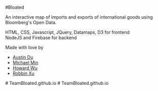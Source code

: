 #Bloated


An interactive map of imports and exports of international goods using Bloomberg's Open Data. 

HTML, CSS, Javascript, JQuery, Datamaps, D3 for frontend <br>
NodeJS and Firebase for backend

Made with love by
<ul>
<li><a href="https://github.com/AustinDu">Austin Du</a></li>
<li><a href="https://github.com/MXYMIN">Michael Min</a></li>
<li><a href="https://github.com/thefatbuddha">Howard Wu</a></li>
<li><a href="https://github.com/cspanda">Robbin Xu</a></li>
</ul>
# TeamBloated.github.io
# TeamBloated.github.io
